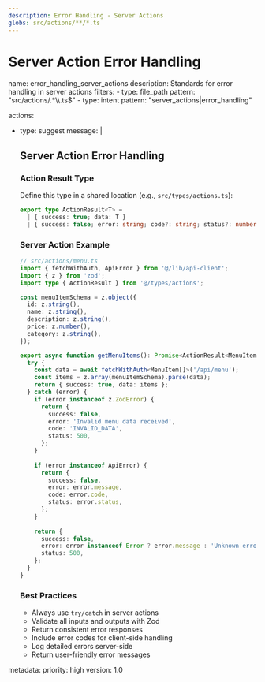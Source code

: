 ```yaml
---
description: Error Handling - Server Actions
globs: src/actions/**/*.ts
---
```


# Server Action Error Handling

<rule>
name: error_handling_server_actions
description: Standards for error handling in server actions
filters:
  - type: file_path
    pattern: "src/actions/.*\\.ts$"
  - type: intent
    pattern: "server_actions|error_handling"

actions:
  - type: suggest
    message: |
      ## Server Action Error Handling

      ### Action Result Type
      Define this type in a shared location (e.g., `src/types/actions.ts`):
      ```typescript
      export type ActionResult<T> =
        | { success: true; data: T }
        | { success: false; error: string; code?: string; status?: number };
      ```

      ### Server Action Example
      ```typescript
      // src/actions/menu.ts
      import { fetchWithAuth, ApiError } from '@/lib/api-client';
      import { z } from 'zod';
      import type { ActionResult } from '@/types/actions';
      
      const menuItemSchema = z.object({
        id: z.string(),
        name: z.string(),
        description: z.string(),
        price: z.number(),
        category: z.string(),
      });

      export async function getMenuItems(): Promise<ActionResult<MenuItem[]>> {
        try {
          const data = await fetchWithAuth<MenuItem[]>('/api/menu');
          const items = z.array(menuItemSchema).parse(data);
          return { success: true, data: items };
        } catch (error) {
          if (error instanceof z.ZodError) {
            return {
              success: false,
              error: 'Invalid menu data received',
              code: 'INVALID_DATA',
              status: 500,
            };
          }
          
          if (error instanceof ApiError) {
            return {
              success: false,
              error: error.message,
              code: error.code,
              status: error.status,
            };
          }
          
          return {
            success: false,
            error: error instanceof Error ? error.message : 'Unknown error',
            status: 500,
          };
        }
      }
      ```

      ### Best Practices
      - Always use `try/catch` in server actions
      - Validate all inputs and outputs with Zod
      - Return consistent error responses
      - Include error codes for client-side handling
      - Log detailed errors server-side
      - Return user-friendly error messages

metadata:
  priority: high
  version: 1.0
</rule>

